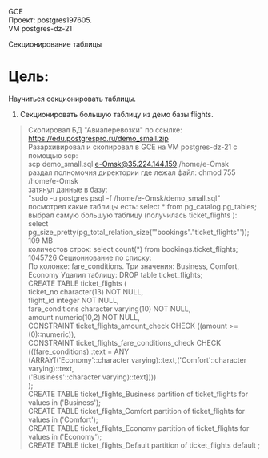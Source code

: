 GCE   
Проект: postgres197605.  
VM postgres-dz-21

Секционирование таблицы

# Цель:
Научиться секционировать таблицы.

1. Секционировать большую таблицу из демо базы flights.    
> Скопировал БД "Авиаперевозки" по ссылке:     
> https://edu.postgrespro.ru/demo_small.zip     
> Разархивировал и скопировал в GCE на VM postgres-dz-21 с помощью scp:       
> scp demo_small.sql e-Omsk@35.224.144.159:/home/e-Omsk       
> раздал полномочия директории где лежал файл: chmod 755 /home/e-Omsk      
> затянул данные в базу:       
> "sudo -u postgres psql -f /home/e-Omsk/demo_small.sql"          
> посмотрел какие таблицы есть: select * from pg_catalog.pg_tables;        
> выбрал самую большую таблицу (получилась ticket_flights ):      
> select pg_size_pretty(pg_total_relation_size('"bookings"."ticket_flights"'));               
> 109 MB            
> количестов строк: select count(*) from bookings.ticket_flights;       
> 1045726
> Сециониование по списку:       
> По колонке: fare_conditions. Три значения: Business, Comfort, Economy
> Удалил таблицу: DROP table ticket_flights;     
> CREATE TABLE ticket_flights (     
>    ticket_no character(13) NOT NULL,    
>    flight_id integer NOT NULL,     
>    fare_conditions character varying(10) NOT NULL,     
>    amount numeric(10,2) NOT NULL,      
>    CONSTRAINT ticket_flights_amount_check CHECK ((amount >= (0)::numeric)),                 
>    CONSTRAINT ticket_flights_fare_conditions_check CHECK (((fare_conditions)::text = ANY        
>    (ARRAY[('Economy'::character varying)::text,('Comfort'::character varying)::text,      
>    ('Business'::character varying)::text])))                  
> );    
> CREATE TABLE ticket_flights_Business partition of ticket_flights for values in ('Business');    
> CREATE TABLE ticket_flights_Comfort partition of ticket_flights for values in ('Comfort');     
> CREATE TABLE ticket_flights_Economy partition of ticket_flights for values in ('Economy');     
> CREATE TABLE ticket_flights_Default partition of ticket_flights default ;
> 
